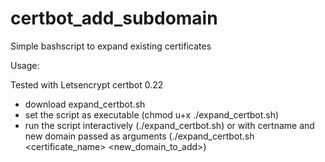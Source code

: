 # certbot_add_subdomain
Simple bashscript to expand existing certificates


Usage:

Tested with Letsencrypt certbot 0.22

* download expand_certbot.sh
* set the script as executable (chmod u+x ./expand_certbot.sh)
* run the script interactively (./expand_certbot.sh) 
or with certname and new domain passed as arguments (./expand_certbot.sh   <certificate_name>   <new_domain_to_add>)
